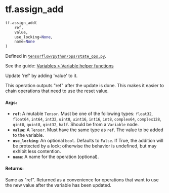 <div itemscope itemtype="http://developers.google.com/ReferenceObject">
<meta itemprop="name" content="tf.assign_add" />
</div>

# tf.assign_add

``` python
tf.assign_add(
    ref,
    value,
    use_locking=None,
    name=None
)
```



Defined in [`tensorflow/python/ops/state_ops.py`](https://www.tensorflow.org/code/tensorflow/python/ops/state_ops.py).

See the guide: [Variables > Variable helper functions](../../../api_guides/python/state_ops.md#Variable_helper_functions)

Update 'ref' by adding 'value' to it.

This operation outputs "ref" after the update is done.
This makes it easier to chain operations that need to use the reset value.

#### Args:

* <b>`ref`</b>: A mutable `Tensor`. Must be one of the following types:
    `float32`, `float64`, `int64`, `int32`, `uint8`, `uint16`, `int16`,
    `int8`, `complex64`, `complex128`, `qint8`, `quint8`, `qint32`, `half`.
    Should be from a `Variable` node.
* <b>`value`</b>: A `Tensor`. Must have the same type as `ref`.
    The value to be added to the variable.
* <b>`use_locking`</b>: An optional `bool`. Defaults to `False`.
    If True, the addition will be protected by a lock;
    otherwise the behavior is undefined, but may exhibit less contention.
* <b>`name`</b>: A name for the operation (optional).


#### Returns:

Same as "ref".  Returned as a convenience for operations that want
to use the new value after the variable has been updated.